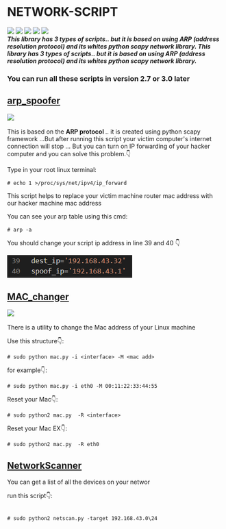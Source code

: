 # NETWORK-SCRIPT
<img src="https://img.shields.io/badge/LIB-scapy-brightgreen"> <img src="https://img.shields.io/badge/V-1.1-blue"> <img src="https://img.shields.io/badge/license-GPL--3.0%20license-red">  <img src="https://img.shields.io/badge/python-2.7-blue">  <img src="https://img.shields.io/badge/python-3.0<~-blue"><br>
<b><i>This library has 3 types of scripts.. but it is based on using ARP (address resolution protocol) and its whites python scapy network library. This library has 3 types of scripts.. but it is based on using ARP (address resolution protocol) and its whites python scapy network library.</b></i>
### You can run all these scripts in version 2.7 or 3.0 later
## <a href="https://github.com/shalithamadhuwantha/Networks-scripts/tree/main/arp_spoofer">arp_spoofer</a>
<img src="https://img.shields.io/badge/python-2.7-red">
<P>This is based on the <b>ARP protocol </b> .. it is created using python scapy framework ...But after running this script your victim computer's internet connection will stop ... But you can turn on IP forwarding of your hacker computer and you can solve this problem.👇</p>




Type in your root linux terminal: 
```
# echo 1 >/proc/sys/net/ipv4/ip_forward 
```
This script helps to replace your victim machine router mac address with our hacker machine mac address

You can see your arp table using this cmd: 
```
# arp -a
```
<p>You should change your script ip address in line 39 and 40 👇</p>
<img src="https://github.com/shalithamadhuwantha/Networks-scripts/blob/main/img/arp.PNG">

## <a href="https://github.com/shalithamadhuwantha/Networks-scripts/tree/main/mac_change">MAC_changer</a>
<img src="https://img.shields.io/badge/python-2.7--3.0%3C~-red">
<p>There is a utility to change the Mac address of your Linux machine</p>

Use this structure👇: 
```
# sudo python mac.py -i <interface> -M <mac add>
```



for example👇: 
```
# sudo python mac.py -i eth0 -M 00:11:22:33:44:55
```

Reset your Mac👇:
```
# sudo python2 mac.py  -R <interface>
```

Reset your Mac EX👇:
```
# sudo python2 mac.py  -R eth0
```

## <a href="https://github.com/shalithamadhuwantha/Networks-scripts/tree/main/netscaner">NetworkScanner</a>
<p>You can get a list of all the devices on your networ</p>

run this script👇:
```

# sudo python2 netscan.py -target 192.168.43.0\24
```
